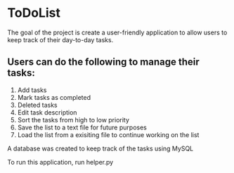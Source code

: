 # ToDoList
The goal of the project is create a user-friendly application to allow users to keep track of their day-to-day tasks. 

## Users can do the following to manage their tasks:
1. Add tasks
2. Mark tasks as completed
3. Deleted tasks
4. Edit task description
5. Sort the tasks from high to low priority
6. Save the list to a text file for future purposes
7. Load the list from a exisiting file to continue working on the list

A database was created to keep track of the tasks using MySQL

To run this application, run helper.py